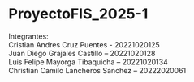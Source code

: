 # ProyectoFIS_2025-1

Integrantes:  
Cristian Andres Cruz Puentes - 20221020125  
Juan Diego Grajales Castillo – 20221020128  
Luis Felipe Mayorga Tibaquicha – 20221020134  
Christian Camilo Lancheros Sanchez – 20222020061  
